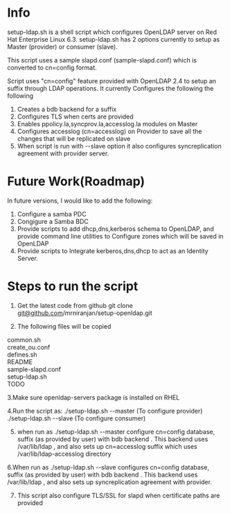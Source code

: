 Info 
====
setup-ldap.sh is a shell script which configures OpenLDAP server on Red Hat Enterprise Linux 6.3. 
setup-ldap.sh has 2 options currently to setup as Master (provider) or consumer (slave). 

This script uses a sample slapd.conf (sample-slapd.conf) which is converted to cn=config format. 

Script uses "cn=config" feature provided with OpenLDAP 2.4 to setup an suffix through LDAP operations. It currently 
Configures the following the following

1. Creates a bdb backend for a suffix
2. Configures TLS when certs are provided
3. Enables ppolicy.la,syncprov.la,accesslog.la modules on Master
4. Configures accesslog (cn=accesslog) on Provider to save all the changes that will be replicated on slave
5. When script is run with --slave option it also configures syncreplication agreement with provider server. 


Future Work(Roadmap)
====================
In future versions, I would like to add the following:

1. Configure a samba PDC 
2. Congigure a Samba BDC 
3. Provide scripts to add dhcp,dns,kerberos schema to OpenLDAP, and provide command line utilities to Configure zones which will be saved in 
OpenLDAP 
4. Provide scripts to Integrate kerberos,dns,dhcp to act as an Identity Server. 

Steps to run the script 
========================
1. Get the latest code from github
git clone git@github.com/mrniranjan/setup-openldap.git

2. The following files will be copied 

common.sh  
create_ou.conf  
defines.sh  
README  
sample-slapd.conf  
setup-ldap.sh  
TODO

3.Make sure openldap-servers package  is installed on RHEL

4.Run the script as:
./setup-ldap.sh --master (To configure provider)
./setup-ldap.sh --slave (To configure consumer)

5. when run as ./setup-ldap.sh --master configure cn=config database, suffix (as provided by user) with bdb 
backend . This backend uses /var/lib/ldap , and also sets up cn=accesslog suffix which uses /var/lib/ldap-accesslog directory 

6.When run as ./setup-ldap.sh --slave configures cn=config database, suffix (as provided by user) with bdb
backend . This backend uses /var/lib/ldap , and also sets up syncreplication agreement with provider. 

7. This script also configure TLS/SSL for slapd when certificate paths are provided


